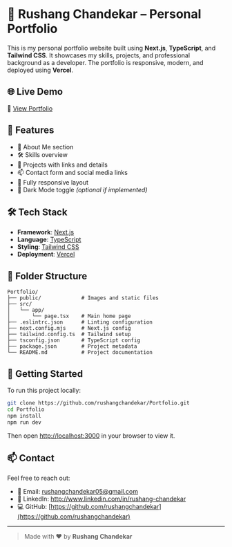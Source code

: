 # 💼 Rushang Chandekar – Personal Portfolio

This is my personal portfolio website built using **Next.js**, **TypeScript**, and **Tailwind CSS**. It showcases my skills, projects, and professional background as a developer. The portfolio is responsive, modern, and deployed using **Vercel**.

## 🌐 Live Demo

🔗 [View Portfolio](https://portfolio-ten-ruby-27.vercel.app/)

## 📸 Features

- 👋 About Me section
- 🛠 Skills overview
- 💼 Projects with links and details
- 📫 Contact form and social media links
- 📱 Fully responsive layout
- 🌙 Dark Mode toggle *(optional if implemented)*

## 🛠 Tech Stack

- **Framework**: [Next.js](https://nextjs.org/)
- **Language**: [TypeScript](https://www.typescriptlang.org/)
- **Styling**: [Tailwind CSS](https://tailwindcss.com/)
- **Deployment**: [Vercel](https://vercel.com/)

## 📂 Folder Structure
```
Portfolio/
├── public/             # Images and static files
├── src/
│   └── app/
│       └── page.tsx    # Main home page
├── .eslintrc.json      # Linting configuration
├── next.config.mjs     # Next.js config
├── tailwind.config.ts  # Tailwind setup
├── tsconfig.json       # TypeScript config
├── package.json        # Project metadata
└── README.md           # Project documentation
```

## 🚀 Getting Started

To run this project locally:

```bash
git clone https://github.com/rushangchandekar/Portfolio.git
cd Portfolio
npm install
npm run dev
```

Then open [http://localhost:3000](http://localhost:3000) in your browser to view it.

## 📫 Contact

Feel free to reach out:

- 📧 Email: rushangchandekar05@gmail.com
- 🔗 LinkedIn: http://www.linkedin.com/in/rushang-chandekar
- 💻 GitHub: [https://github.com/rushangchandekar](https://github.com/rushangchandekar)

---

> Made with ❤️ by **Rushang Chandekar**
